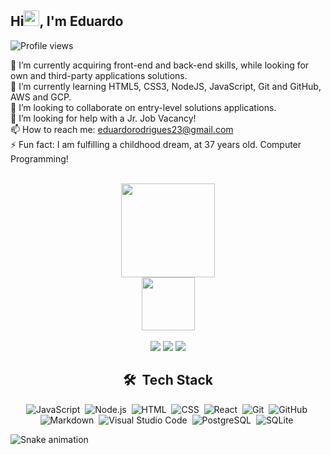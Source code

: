 <h2 align="left">Hi<img src="https://raw.githubusercontent.com/kaueMarques/kaueMarques/master/hi.gif" width="25px">, I'm Eduardo</h2>
<p align="left"> <img src="https://komarev.com/ghpvc/?username=EduhRodrigues&color=blue" alt="Profile views" /> </p>

🔭 I’m currently acquiring front-end and back-end skills, while looking for own and third-party applications solutions.<br>
🌱 I’m currently learning HTML5, CSS3, NodeJS, JavaScript, Git and GitHub, AWS and GCP.<br>
👯 I’m looking to collaborate on entry-level solutions applications.<br>
🤔 I’m looking for help with a Jr. Job Vacancy!<br>
📫 How to reach me: eduardorodrigues23@gmail.com<br>
⚡ Fun fact: I am fulfilling a childhood dream, at 37 years old. Computer Programming!<br><br>

<div align="center">
  <a href="https://github.com/EduhRodrigues">
  <img height="150em" src="https://github-readme-stats.vercel.app/api?username=EduhRodrigues&show_icons=true&theme=algolia&include_all_commits=true&count_private=true"/><br>
  <img height="85em" src="https://github-readme-stats.vercel.app/api/top-langs/?username=EduhRodrigues&layout=compact&langs_count=7&theme=algolia"/>
</div>
  <br>
  <div align="center"> 
   <a href="https://www.linkedin.com/in/eduardo-rodrigues-2b9462229" target="_blank"><img src="https://img.shields.io/badge/-LinkedIn-%230077B5?style=for-the-badge&logo=linkedin&logoColor=white" target="_blank"></a> 
   <a href = "mailto:eduardorodrigues23@gmail.com"><img src="https://img.shields.io/badge/-Gmail-%23333?style=for-the-badge&logo=gmail&logoColor=white" target="_blank"></a>
   <a href="https://instagram.com/jeduh_rodrigues" target="_blank"><img src="https://img.shields.io/badge/-Instagram-%23E4405F?style=for-the-badge&logo=instagram&logoColor=white" target="_blank"></a>
  </div>
  
       
  <div align="center">

## 🛠 &nbsp;Tech Stack

![JavaScript](https://img.shields.io/badge/-JavaScript-05122A?style=flat&logo=javascript)&nbsp;
![Node.js](https://img.shields.io/badge/-Node.js-05122A?style=flat&logo=node.js)&nbsp;
![HTML](https://img.shields.io/badge/-HTML-05122A?style=flat&logo=HTML5)&nbsp;
![CSS](https://img.shields.io/badge/-CSS-05122A?style=flat&logo=CSS3&logoColor=1572B6)&nbsp;
![React](https://img.shields.io/badge/-React-05122A?style=flat&logo=react)&nbsp;
![Git](https://img.shields.io/badge/-Git-05122A?style=flat&logo=git)&nbsp;
![GitHub](https://img.shields.io/badge/-GitHub-05122A?style=flat&logo=github)&nbsp;
![Markdown](https://img.shields.io/badge/-Markdown-05122A?style=flat&logo=markdown)&nbsp;
![Visual Studio Code](https://img.shields.io/badge/-Visual%20Studio%20Code-05122A?style=flat&logo=visual-studio-code&logoColor=007ACC)&nbsp;
![PostgreSQL](https://img.shields.io/badge/-PostgreSQL-05122A?style=flat&logo=postgresql)&nbsp;
![SQLite](https://img.shields.io/badge/-SQLite-05122A?style=flat&logo=sqlite)&nbsp;
    
  </div>
   
  
  ![Snake animation](https://github.com/EduhRodrigues/EduhRodrigues/blob/output/github-contribution-grid-snake.svg)
    
   
 
</div>


